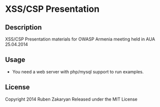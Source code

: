 XSS/CSP Presentation
====================

Description
-----------
XSS/CSP Presentation materials for OWASP Armenia meeting held in AUA 25.04.2014

Usage
-----
- You need a web server with php/mysql support to run examples.

License 
-------
Copyright 2014 Ruben Zakaryan
Released under the MIT License

